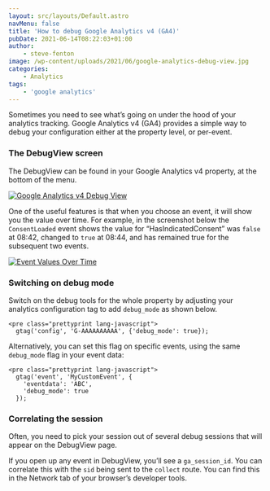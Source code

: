 ```yaml
---
layout: src/layouts/Default.astro
navMenu: false
title: 'How to debug Google Analytics v4 (GA4)'
pubDate: 2021-06-14T08:22:03+01:00
author:
    - steve-fenton
image: /wp-content/uploads/2021/06/google-analytics-debug-view.jpg
categories:
    - Analytics
tags:
    - 'google analytics'
---
```


Sometimes you need to see what’s going on under the hood of your analytics tracking. Google Analytics v4 (GA4) provides a simple way to debug your configuration either at the property level, or per-event.

### The DebugView screen

The DebugView can be found in your Google Analytics v4 property, at the bottom of the menu.

[![Google Analytics v4 Debug View](https://www.stevefenton.co.uk/wp-content/uploads/2021/06/google-analytics-debug-view.jpg)](https://www.stevefenton.co.uk/2021/06/how-to-debug-google-analytics-v4-ga4/google-analytics-debug-view/)

One of the useful features is that when you choose an event, it will show you the value over time. For example, in the screenshot below the `ConsentLoaded` event shows the value for “HasIndicatedConsent” was `false` at 08:42, changed to `true` at 08:44, and has remained true for the subsequent two events.

[![Event Values Over Time](https://www.stevefenton.co.uk/wp-content/uploads/2021/06/event-values-over-time.jpg)](https://www.stevefenton.co.uk/2021/06/how-to-debug-google-analytics-v4-ga4/event-values-over-time/)

### Switching on debug mode

Switch on the debug tools for the whole property by adjusting your analytics configuration tag to add `debug_mode` as shown below.

```
<pre class="prettyprint lang-javascript">
  gtag('config', 'G-AAAAAAAAAA', {'debug_mode': true});
```
Alternatively, you can set this flag on specific events, using the same `debug_mode` flag in your event data:

```
<pre class="prettyprint lang-javascript">
  gtag('event', 'MyCustomEvent', {
    'eventdata': 'ABC',
    'debug_mode': true
  });
```
### Correlating the session

Often, you need to pick your session out of several debug sessions that will appear on the DebugView page.

If you open up any event in DebugView, you’ll see a `ga_session_id`. You can correlate this with the `sid` being sent to the `collect` route. You can find this in the Network tab of your browser’s developer tools.